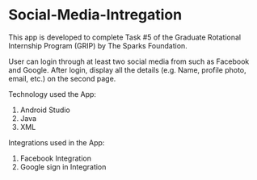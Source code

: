 # Social-Media-Intregation
This app is developed to complete Task #5 of the Graduate Rotational Internship Program (GRIP) by The Sparks Foundation.

User can login through at least two social media from such as Facebook and Google. After login, display all the details (e.g. Name, profile photo, email, etc.) on the second page.

Technology used the App:
1. Android Studio
2. Java
3. XML

Integrations used in the App:
1. Facebook Integration
2. Google sign in Integration

